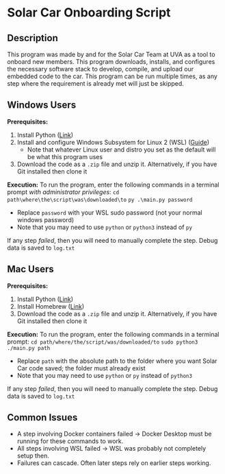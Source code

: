 # Solar Car Onboarding Script

## Description
This program was made by and for the Solar Car Team at UVA as a tool to onboard new members. This program downloads, installs, and configures the necessary software stack to develop, compile, and upload our embedded code to the car. This program can be run multiple times, as any step where the requirement is already met will just be skipped.

## Windows Users
**Prerequisites:**
1. Install Python ([Link](https://www.python.org/downloads/))
2. Install and configure Windows Subsystem for Linux 2 (WSL) ([Guide](https://learn.microsoft.com/en-us/windows/wsl/install))
    - Note that whatever Linux user and distro you set as the default will be what this program uses
3. Download the code as a `.zip` file and unzip it. Alternatively, if you have Git installed then clone it

**Execution:**
To run the program, enter the following commands in a terminal prompt *with administrator privileges*:
`cd path\where\the\script\was\downloaded\to`
`py .\main.py password`
- Replace `password` with your WSL sudo password (not your normal windows password)
- Note that you may need to use `python` or `python3` instead of `py`

If any step *failed*, then you will need to manually complete the step. Debug data is saved to `log.txt`

## Mac Users
**Prerequisites:**
1. Install Python ([Link](https://www.python.org/downloads/))
2. Install Homebrew ([Link](https://brew.sh/))
3. Download the code as a `.zip` file and unzip it. Alternatively, if you have Git installed then clone it

**Execution:**
To run the program, enter the following commands in a terminal prompt:
`cd path/where/the/script/was/downloaded/to`
`sudo python3 ./main.py path`
- Replace `path` with the absolute path to the folder where you want Solar Car code saved; the folder must already exist
- Note that you may need to use `python` or `py` instead of `python3`

If any step *failed*, then you will need to manually complete the step. Debug data is saved to `log.txt`

## Common Issues
- A step involving Docker containers failed -> Docker Desktop must be running for these commands to work.
- All steps involving WSL failed -> WSL was probably not completely setup then.
- Failures can cascade. Often later steps rely on earlier steps working.
